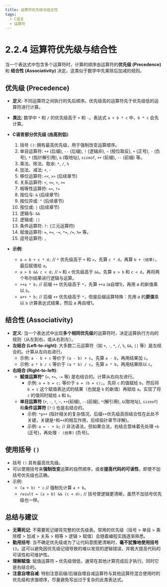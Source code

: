 ```yaml
---
title: 运算符优先级与结合性
tags:
  - C语言
  - 运算符
---
```


# 2.2.4 运算符优先级与结合性

当一个表达式中包含多个运算符时，计算的顺序由运算符的**优先级 (Precedence)** 和 **结合性 (Associativity)** 决定。这类似于数学中先乘除后加减的规则。

## 优先级 (Precedence)

-   **定义**: 不同运算符之间执行的先后顺序。优先级高的运算符先于优先级低的运算符进行计算。
-   **类比**: 数学中 `*` 和 `/` 的优先级高于 `+` 和 `-`。表达式 `a + b * c` 中，`b * c` 会先计算。
-   **C语言部分优先级 (由高到低)**:
    1.  括号 `()`: 拥有最高优先级，用于强制改变运算顺序。
    2.  单目运算符: `++` (后缀), `--` (后缀), `!` (逻辑非), `~` (按位取反), `+` (正号), `-` (负号), `*` (指针解引用), `&` (取地址), `sizeof`, `++` (前缀), `--` (前缀) 等。
    3.  乘法、除法、取余: `*`, `/`, `%`
    4.  加法、减法: `+`, `-`
    5.  移位运算符: `<<`, `>>` (后续章节)
    6.  关系运算符: `<`, `<=`, `>`, `>=`
    7.  相等性运算符: `==`, `!=`
    8.  按位与: `&` (后续章节)
    9.  按位异或: `^` (后续章节)
    10. 按位或: `|` (后续章节)
    11. 逻辑与: `&&`
    12. 逻辑或: `||`
    13. 条件运算符: `?:` (三元运算符)
    14. 赋值运算符: `=`, `+=`, `-=`, `*=`, `/=`, `%=` 等。
    15. 逗号运算符: `,`

-   **示例**:
    -   `a = b + c * d;` // `*` 优先级高于 `+` 和 `=`，先算 `c * d`，再算 `b + (结果)`，最后赋值给 `a`。
    -   `a > b && c < d;` // `>` 和 `<` 优先级高于 `&&`，先算 `a > b` 和 `c < d`，再将两个布尔结果进行逻辑与运算。
    -   `++a * b;` // 前缀 `++` 优先级高于 `*`，先算 `++a` (a自增1)，再用 a 的新值乘以 `b`。
    -   `a++ * b;` // 后缀 `++` 优先级高于 `*`，但是后缀运算特殊：先用 a 的**原值**乘以 `b` 计算表达式结果，然后 a 再自增1。

## 结合性 (Associativity)

-   **定义**: 当一个表达式中出现**多个相同优先级**的运算符时，决定运算执行方向的规则（从左到右，或从右到左）。
-   **左结合 (Left-to-right)**: 大多数二元运算符（如 `+`, `-`, `*`, `/`, `%`, `&&`, `||` 等）是左结合的。计算从左向右进行。
    -   示例: `a - b + c` 等价于 `(a - b) + c`。先算 `a - b`，再用结果加 `c`。
    -   示例: `a * b / c` 等价于 `(a * b) / c`。先算 `a * b`，再用结果除以 `c`。
-   **右结合 (Right-to-left)**:
    -   **赋值运算符*** (`=`, `+=`, `-=` 等) 是右结合的。计算从右向左进行。
        -   示例: `a = b = c;` 等价于 `a = (b = c);`。先将 `c` 的值赋给 `b`，然后将 `b = c` 这个赋值表达式的结果（也就是 `b` 的新值）再赋给 `a`。实现了将 `c` 的值同时赋给 `a` 和 `b`。
    -   **单目运算符** (`+`, `-`, `!`, `~`, `++`(前缀), `--`(前缀), `*`(解引用), `&`(取地址), `sizeof`) 和**条件运算符** (`?:`) 也是右结合的。
        -   示例: `*p++` (指针相关的复杂情况，后缀`++`优先级高但结合性在此处不关键，关键是`*`和`++`的相互作用，后续指针章节详解)。
        -   示例: `a = - + b;` // 非法语法，但如果合法，右结合意味着先处理 `+b` (正号)，再处理 `- (结果)` (负号)。

## 使用括号 `()`

-   括号 `()` 具有最高优先级。
-   可以使用括号来**强制改变**运算的自然顺序，或者**提高代码的可读性**，即使不加括号优先级也正确。
-   示例:
    -   ` (a + b) * c ` // 强制先计算 `a + b`。
    -   ` result = (a > b) && (c < d); ` // 括号使逻辑更清晰，虽然不加括号优先级也一样。

## 总结与建议

-   **无需死记**: 不需要死记硬背完整的优先级表。常用的优先级（括号 > 单目 > 乘除模 > 加减 > 关系 > 相等 > 逻辑 > 赋值）会随着编程实践逐渐熟悉。
-   **勤用括号**: 当不确定优先级或为了让代码意图更清晰时，**毫不犹豫地使用括号 `()`**。这可以避免因优先级记错导致的难以发现的逻辑错误，并极大提高代码的可读性和可维护性。
-   **理解赋值**: 赋值运算符 `=` 优先级很低，通常在其他计算完成后才执行。同时它是右结合的。
-   **注意自增自减**: 特别注意前缀/后缀自增自减运算符与其他运算符混合使用时的优先级和求值顺序，尽量避免写出过于复杂的此类表达式。 